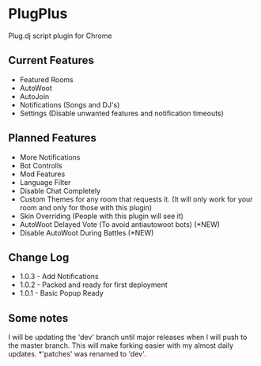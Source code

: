 PlugPlus
=====

Plug.dj script plugin for Chrome

Current Features
------------------------
* Featured Rooms
* AutoWoot
* AutoJoin
* Notifications (Songs and DJ's) 
* Settings (Disable unwanted features and notification timeouts)

Planned Features
------------------------
* More Notifications
* Bot Controlls
* Mod Features
* Language Filter
* Disable Chat Completely
* Custom Themes for any room that requests it. (It will only work for your room and only for those with this plugin)
* Skin Overriding (People with this plugin will see it)
* AutoWoot Delayed Vote (To avoid antiautowoot bots) (*NEW)
* Disable AutoWoot During Battles (*NEW)


Change Log
------------------------
* 1.0.3 - Add Notifications
* 1.0.2 - Packed and ready for first deployment
* 1.0.1 - Basic Popup Ready

Some notes
------------------------
I will be updating the 'dev' branch until major releases when I will push to the master branch. This will make forking easier with my almost daily updates. *'patches' was renamed to 'dev'.

